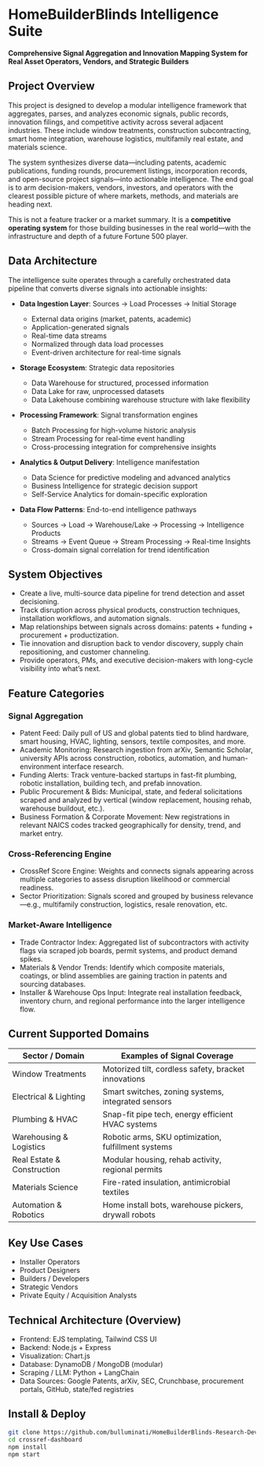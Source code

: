 # HomeBuilderBlinds Intelligence Suite

**Comprehensive Signal Aggregation and Innovation Mapping System for Real Asset Operators, Vendors, and Strategic Builders**

## Project Overview

This project is designed to develop a modular intelligence framework that aggregates, parses, and analyzes economic signals, public records, innovation filings, and competitive activity across several adjacent industries. These include window treatments, construction subcontracting, smart home integration, warehouse logistics, multifamily real estate, and materials science.

The system synthesizes diverse data—including patents, academic publications, funding rounds, procurement listings, incorporation records, and open-source project signals—into actionable intelligence. The end goal is to arm decision-makers, vendors, investors, and operators with the clearest possible picture of where markets, methods, and materials are heading next.

This is not a feature tracker or a market summary. It is a **competitive operating system** for those building businesses in the real world—with the infrastructure and depth of a future Fortune 500 player.

## Data Architecture

The intelligence suite operates through a carefully orchestrated data pipeline that converts diverse signals into actionable insights:

- **Data Ingestion Layer**: Sources → Load Processes → Initial Storage
  - External data origins (market, patents, academic)
  - Application-generated signals
  - Real-time data streams
  - Normalized through data load processes
  - Event-driven architecture for real-time signals

- **Storage Ecosystem**: Strategic data repositories
  - Data Warehouse for structured, processed information
  - Data Lake for raw, unprocessed datasets
  - Data Lakehouse combining warehouse structure with lake flexibility

- **Processing Framework**: Signal transformation engines
  - Batch Processing for high-volume historic analysis
  - Stream Processing for real-time event handling
  - Cross-processing integration for comprehensive insights

- **Analytics & Output Delivery**: Intelligence manifestation
  - Data Science for predictive modeling and advanced analytics
  - Business Intelligence for strategic decision support
  - Self-Service Analytics for domain-specific exploration

- **Data Flow Patterns**: End-to-end intelligence pathways
  - Sources → Load → Warehouse/Lake → Processing → Intelligence Products
  - Streams → Event Queue → Stream Processing → Real-time Insights
  - Cross-domain signal correlation for trend identification

## System Objectives

- Create a live, multi-source data pipeline for trend detection and asset decisioning.
- Track disruption across physical products, construction techniques, installation workflows, and automation signals.
- Map relationships between signals across domains: patents + funding + procurement + productization.
- Tie innovation and disruption back to vendor discovery, supply chain repositioning, and customer channeling.
- Provide operators, PMs, and executive decision-makers with long-cycle visibility into what’s next.

## Feature Categories

### Signal Aggregation

- Patent Feed: Daily pull of US and global patents tied to blind hardware, smart housing, HVAC, lighting, sensors, textile composites, and more.
- Academic Monitoring: Research ingestion from arXiv, Semantic Scholar, university APIs across construction, robotics, automation, and human-environment interface research.
- Funding Alerts: Track venture-backed startups in fast-fit plumbing, robotic installation, building tech, and prefab innovation.
- Public Procurement & Bids: Municipal, state, and federal solicitations scraped and analyzed by vertical (window replacement, housing rehab, warehouse buildout, etc.).
- Business Formation & Corporate Movement: New registrations in relevant NAICS codes tracked geographically for density, trend, and market entry.

### Cross-Referencing Engine

- CrossRef Score Engine: Weights and connects signals appearing across multiple categories to assess disruption likelihood or commercial readiness.
- Sector Prioritization: Signals scored and grouped by business relevance—e.g., multifamily construction, logistics, resale renovation, etc.

### Market-Aware Intelligence

- Trade Contractor Index: Aggregated list of subcontractors with activity flags via scraped job boards, permit systems, and product demand spikes.
- Materials & Vendor Trends: Identify which composite materials, coatings, or blind assemblies are gaining traction in patents and sourcing databases.
- Installer & Warehouse Ops Input: Integrate real installation feedback, inventory churn, and regional performance into the larger intelligence flow.

## Current Supported Domains

| Sector / Domain            | Examples of Signal Coverage                          |
|----------------------------|-------------------------------------------------------|
| Window Treatments          | Motorized tilt, cordless safety, bracket innovations |
| Electrical & Lighting      | Smart switches, zoning systems, integrated sensors    |
| Plumbing & HVAC            | Snap-fit pipe tech, energy efficient HVAC systems     |
| Warehousing & Logistics    | Robotic arms, SKU optimization, fulfillment systems   |
| Real Estate & Construction | Modular housing, rehab activity, regional permits     |
| Materials Science          | Fire-rated insulation, antimicrobial textiles         |
| Automation & Robotics      | Home install bots, warehouse pickers, drywall robots  |

## Key Use Cases

- Installer Operators
- Product Designers
- Builders / Developers
- Strategic Vendors
- Private Equity / Acquisition Analysts

## Technical Architecture (Overview)

- Frontend: EJS templating, Tailwind CSS UI
- Backend: Node.js + Express
- Visualization: Chart.js
- Database: DynamoDB / MongoDB (modular)
- Scraping / LLM: Python + LangChain
- Data Sources: Google Patents, arXiv, SEC, Crunchbase, procurement portals, GitHub, state/fed registries

## Install & Deploy

```bash
git clone https://github.com/bulluminati/HomeBuilderBlinds-Research-Development-README
cd crossref-dashboard
npm install
npm start
```
